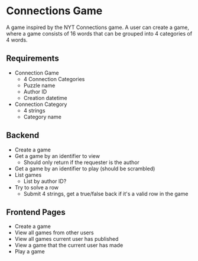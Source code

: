 # Connections Game
A game inspired by the NYT Connections game. A user can create a game, where a game consists of 16 words
that can be grouped into 4 categories of 4 words.

## Requirements
- Connection Game
  - 4 Connection Categories
  - Puzzle name
  - Author ID
  - Creation datetime
- Connection Category
  - 4 strings
  - Category name

## Backend
- Create a game
- Get a game by an identifier to view
  - Should only return if the requester is the author
- Get a game by an identifier to play (should be scrambled)
- List games
  - List by author ID?
- Try to solve a row
  - Submit 4 strings, get a true/false back if it's a valid row in the game

## Frontend Pages
- Create a game
- View all games from other users
- View all games current user has published
- View a game that the current user has made
- Play a game
